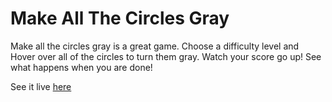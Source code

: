 # Make All The Circles Gray

Make all the circles gray is a great game. Choose a difficulty level and Hover over all of the circles to turn them gray. Watch your score go up! See what happens when you are done!

See it live [here](http://scottlnorvell.com/makeallthecirclesgray/)